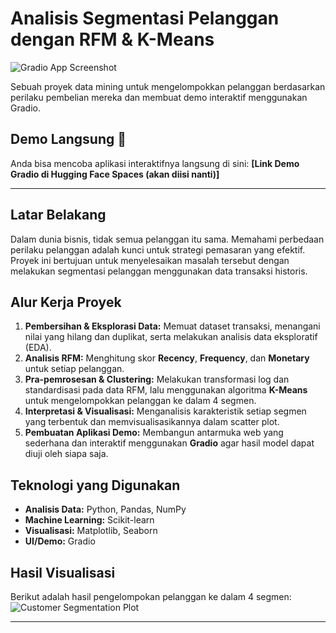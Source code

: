 # Analisis Segmentasi Pelanggan dengan RFM & K-Means

![Gradio App Screenshot]([[![Image](https://github.com/user-attachments/assets/7bdefa36-7d85-4a7b-a128-b5ee14dc5c69)](https://github.com/nfldffa/Customer-Segmentation-RFM/blob/main/gradio.png)](https://github.com/nfldffa/Customer-Segmentation-RFM/blob/main/gradio.png?raw=true))

Sebuah proyek data mining untuk mengelompokkan pelanggan berdasarkan perilaku pembelian mereka dan membuat demo interaktif menggunakan Gradio.

## Demo Langsung 🚀

Anda bisa mencoba aplikasi interaktifnya langsung di sini:
**[Link Demo Gradio di Hugging Face Spaces (akan diisi nanti)]**

---

## Latar Belakang

Dalam dunia bisnis, tidak semua pelanggan itu sama. Memahami perbedaan perilaku pelanggan adalah kunci untuk strategi pemasaran yang efektif. Proyek ini bertujuan untuk menyelesaikan masalah tersebut dengan melakukan segmentasi pelanggan menggunakan data transaksi historis.

## Alur Kerja Proyek
1.  **Pembersihan & Eksplorasi Data:** Memuat dataset transaksi, menangani nilai yang hilang dan duplikat, serta melakukan analisis data eksploratif (EDA).
2.  **Analisis RFM:** Menghitung skor **Recency**, **Frequency**, dan **Monetary** untuk setiap pelanggan.
3.  **Pra-pemrosesan & Clustering:** Melakukan transformasi log dan standardisasi pada data RFM, lalu menggunakan algoritma **K-Means** untuk mengelompokkan pelanggan ke dalam 4 segmen.
4.  **Interpretasi & Visualisasi:** Menganalisis karakteristik setiap segmen yang terbentuk dan memvisualisasikannya dalam scatter plot.
5.  **Pembuatan Aplikasi Demo:** Membangun antarmuka web yang sederhana dan interaktif menggunakan **Gradio** agar hasil model dapat diuji oleh siapa saja.

## Teknologi yang Digunakan
- **Analisis Data:** Python, Pandas, NumPy
- **Machine Learning:** Scikit-learn
- **Visualisasi:** Matplotlib, Seaborn
- **UI/Demo:** Gradio

## Hasil Visualisasi
Berikut adalah hasil pengelompokan pelanggan ke dalam 4 segmen:
![Customer Segmentation Plot](URL_SCREENSHOT_PLOT_ANDA)

---
